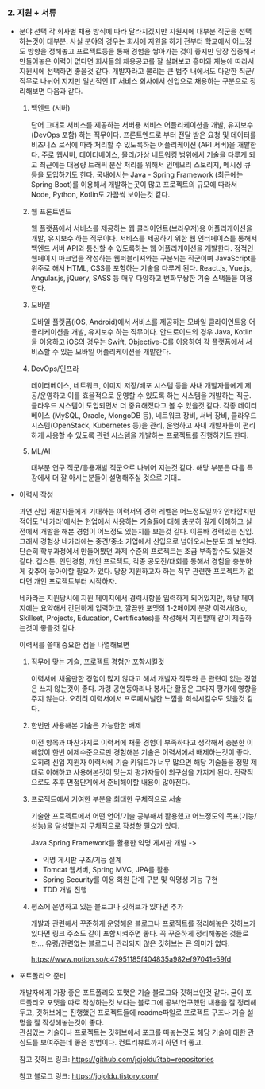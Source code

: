 ### 2. 지원 + 서류
- 분야 선택
    각 회사별 채용 방식에 따라 달라지겠지만 지원시에 대부분 직군을 선택하는것이 대부분. 사실 분야의 경우는 회사에 지원을 하기 전부터 학교에서 어느정도 방향을 정해놓고 프로젝트등을 통해 경험을 쌓아가는 것이 좋지만 당장 집중해서 만들어놓은 이력이 없다면 회사들의 채용공고를 잘 살펴보고 흥미와 재능에 따라서 지원시에 선택하면 좋을것 같다. 개발자라고 불리는 큰 범주 내에서도 다양한 직군/직무로 나뉘어 지지만 일반적인 IT 서비스 회사에서 신입으로 채용하는 구분으로 정리해보면 다음과 같다.

    1. 백엔드 (서버)
   
        단어 그대로 서비스를 제공하는 서버용 서비스 어플리케이션을 개발, 유지보수 (DevOps 포함) 하는 직무이다. 프론트엔드로 부터 전달 받은 요청 및 데이터를 비즈니스 로직에 따라 처리할 수 있도록하는 어플리케이션 (API 서버)을 개발한다. 주로 웹서버, 데이터베이스, 물리/가상 네트워킹 범위에서 기술을 다루게 되고 최근에는 대용량 트래픽 분산 처리를 위해서 인메모리 스토리지, 메시징 큐 등을 도입하기도 한다. 국내에서는 Java - Spring Framework (최근에는 Spring Boot)를 이용해서 개발하는곳이 많고 프로젝트의 규모에 따라서 Node, Python, Kotlin도 가끔씩 보이는것 같다.

    2. 웹 프론트엔드

        웹 플랫폼에서 서비스를 제공하는 웹 클라이언트(브라우저)용 어플리케이션을 개발, 유지보수 하는 직무이다. 서비스를 제공하기 위한 웹 인터페이스를 통해서 백엔드 서버 API와 통신할 수 있도록하는 웹 어플리케이션을 개발한다. 정적인 웹페이지 마크업을 작성하는 웹퍼블리셔와는 구분되는 직군이며 JavaScript를 위주로 해서 HTML, CSS를 포함하는 기술을 다루게 된다. React.js, Vue.js, Angular.js, jQuery, SASS 등 매우 다양하고 변화무쌍한 기술 스택들을 이용한다. 

    3. 모바일

        모바일 플랫폼(iOS, Android)에서 서비스를 제공하는 모바일 클라이언트용 어플리케이션을 개발, 유지보수 하는 직무이다. 안드로이드의 경우 Java, Kotlin을 이용하고 iOS의 경우는 Swift, Objective-C를 이용하여 각 플랫폼에서 서비스할 수 있는 모바일 어플리케이션을 개발한다. 

    4. DevOps/인프라
   
        데이터베이스, 네트워크, 이미지 저장/배포 시스템 등을 사내 개발자들에게 제공/운영하고 이를 효율적으로 운영할 수 있도록 하는 시스템을 개발하는 직군. 클라우드 시스템이 도입되면서 더 중요해졌다고 볼 수 있을것 같다. 각종 데이터베이스 (MySQL, Oracle, MongoDB 등), 네트워크 장비, 서버 장비, 클라우드 시스템(OpenStack, Kubernetes 등)을 관리, 운영하고 사내 개발자들이 편리하게 사용할 수 있도록 관련 시스템을 개발하는 프로젝트를 진행하기도 한다.

    5. ML/AI
   
        대부분 연구 직군/응용개발 직군으로 나뉘어 지는것 같다. 해당 부분은 다음 특강에서 더 잘 아시는분들이 설명해주실 것으로 기대..   
   
- 이력서 작성
 
    과연 신입 개발자들에게 기대하는 이력서의 경력 레벨은 어느정도일까? 안타깝지만 적어도 '네카라'에서는 현업에서 사용하는 기술들에 대해 충분히 깊게 이해하고 실전에서 개발을 해본 경험이 어느정도 있는지를 보는것 같다. 이른바 경력있는 신입. 그래서 경험상 네카라에는 중견/중소 기업에서 신입으로 넘어오시는분도 꽤 보인다. 단순히 학부과정에서 만들어봤던 과제 수준의 프로젝트는 조금 부족할수도 있을것 같다. 캡스톤, 인턴경험, 개인 프로젝트, 각종 공모전/대회를 통해서 경험을 충분하게 갖추어 놓아야할 필요가 있다. 당장 지원하고자 하는 직무 관련한 프로젝트가 없다면 개인 프로젝트부터 시작하자.

    네카라는 지원당시에 지원 페이지에서 경력사항을 입력하게 되어있지만, 해당 페이지에는 요약해서 간단하게 입력하고, 깔끔한 포맷의 1-2페이지 분량 이력서(Bio, Skillset, Projects, Education, Certificates)를 작성해서 지원할때 같이 제출하는것이 좋을것 같다.
    
    이력서를 쓸때 중요한 점을 나열해보면

    1. 직무에 맞는 기술, 프로젝트 경험만 포함시킬것
   
        이력서에 채울만한 경험이 많지 않다고 해서 개발자 직무와 큰 관련이 없는 경험은 쓰지 않는것이 좋다. 가령 공연동아리나 봉사단 활동은 그다지 평가에 영향을 주지 않는다. 오히려 이력서에서 프로페셔널한 느낌을 희석시킬수도 있을것 같다. 

    2. 한번만 사용해본 기술은 가능한한 배제

        이전 항목과 마찬가지로 이력서에 채울 경험이 부족하다고 생각해서 충분한 이해없이 한번 예제수준으로만 경험해본 기술은 이력서에서 배제하는것이 좋다. 오히려 신입 지원자 이력서에 기술 키워드가 너무 많으면 해당 기술들을 정말 제대로 이해하고 사용해본것이 맞는지 평가자들이 의구심을 가지게 된다. 전략적으로도 추후 면접단계에서 준비해야할 내용이 많아진다. 

    3. 프로젝트에서 기여한 부분을 최대한 구체적으로 서술

        기술한 프로젝트에서 어떤 언어/기술 공부해서 활용했고 어느정도의 목표(기능/성능)을 달성했는지 구체적으로 작성할 필요가 있다. 

        Java Spring Framework를 활용한 익명 게시판 개발
        -> 
        - 익명 게시판 구조/기능 설계
        - Tomcat 웹서버, Spring MVC, JPA를 활용
        - Spring Security를 이용 회원 단계 구분 및 익명성 기능 구현  
        - TDD 개발 진행

    4. 평소에 운영하고 있는 블로그나 깃허브가 있다면 추가
        
        개발과 관련해서 꾸준하게 운영해온 블로그나 프로젝트를 정리해놓은 깃허브가 있다면 링크 주소도 같이 포함시켜주면 좋다. 꼭 꾸준하게 정리해놓은 것들로만... 유령/관련없는 블로그나 관리되지 않은 깃허브는 큰 의미가 없다.

        https://www.notion.so/c47951185f404835a982ef97041e59fd
        

- 포트폴리오 준비
  
    개발자에게 가장 좋은 포트폴리오 포맷은 기술 블로그와 깃허브인것 같다. 굳이 포트폴리오 포맷을 따로 작성하는것 보다는 블로그에 공부/연구했던 내용을 잘 정리해두고, 깃허브에는 진행했던 프로젝트들에 readme파일로 프로젝트 구조나 기술 설명을 잘 작성해놓는것이 좋다.  
    관심있는 기술이나 프로젝트는 깃허브에서 포크를 따놓는것도 해당 기술에 대한 관심도를 보여주는데 좋은 방법이다. 컨트리뷰트까지 하면 더 좋고. 


    참고 깃허브 링크: https://github.com/jojoldu?tab=repositories

    참고 블로그 링크: https://jojoldu.tistory.com/